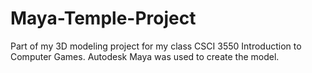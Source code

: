 # Maya-Temple-Project

Part of my 3D modeling project for my class CSCI 3550 Introduction to Computer Games. Autodesk Maya was used to create the model.
